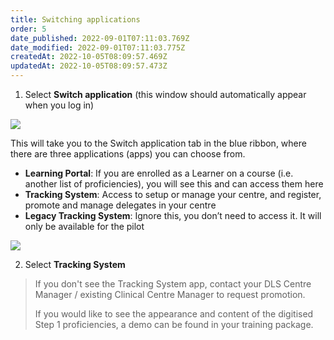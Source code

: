 ```yaml
---
title: Switching applications
order: 5
date_published: 2022-09-01T07:11:03.769Z
date_modified: 2022-09-01T07:11:03.775Z
createdAt: 2022-10-05T08:09:57.469Z
updatedAt: 2022-10-05T08:09:57.473Z
---
```

1. Select **Switch application** (this window should automatically appear when you log in)​

![](/img/ad-1-11-Switching.jpg)

This will take you to the Switch application tab in the blue ribbon, where there are three applications (apps) you can choose from.​

* **Learning Portal**: If you are enrolled as a Learner on a course (i.e. another list of proficiencies), you will see this and can access them here​
* **Tracking System**: Access to setup or manage your centre, and register, promote and manage delegates in your centre​
* **Legacy Tracking System**: Ignore this, you don’t need to access it. It will only be available for the pilot​

![](/img/cm-01-switching.png)

2. Select **Tracking System​**

> If you don't see the Tracking System app, contact your DLS Centre Manager / existing Clinical Centre Manager to request promotion.
>
> If you would like to see the appearance and content of the digitised Step 1 proficiencies, a demo can be found in your training package​.